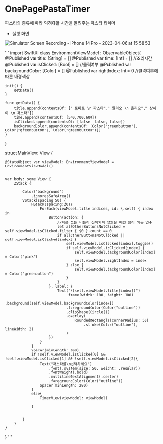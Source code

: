# OnePagePastaTimer
파스타의 종류에 따라 익혀야할 시간을 알려주는 파스타 타이머
- 실행 화면

![Simulator Screen Recording - iPhone 14 Pro - 2023-04-06 at 15 58 53](https://user-images.githubusercontent.com/119280160/230296139-97db8f4a-3d78-4e25-b543-dc41d3185285.gif)

'''
import SwiftUI
class EnvironmentViewModel : ObservableObject{
    @Published var title: [String] = []
    @Published var time: [Int] = [] //조리시간
    @Published var isClicked: [Bool] = [] //클릭여부
    @Published var backgroundColor: [Color] = []
    @Published var rightIndex: Int = 0
    //클릭여부에 따른 배경색상
    
    init() {
        getData()
    }
    
    func getData() {
        title.append(contentsOf: [" 토마토 \n 파스타"," 알리오 \n 올리오"," 상하이 \n 파스타"])
        time.append(contentsOf: [540,700,600])
        isClicked.append(contentsOf: [false, false, false])
        backgroundColor.append(contentsOf: [Color("greenbutton"), Color("greenbutton"), Color("greenbutton")])
    }
}

struct MainView: View {
    
    @StateObject var viewModel: EnvironmentViewModel = EnvironmentViewModel()
    
    
    var body: some View {
        ZStack {
            
            Color("background")
                .ignoresSafeArea()
            VStack(spacing:50) {
                HStack(spacing:20){
                    ForEach(viewModel.title.indices, id: \.self) { index in
                        Button(action: {
                            //다른 모든 버튼이 선택되지 않았을 때만 참이 되는 변수
                            let allOtherButtonsNotClicked = self.viewModel.isClicked.filter { $0 }.count == 0
                            if allOtherButtonsNotClicked || self.viewModel.isClicked[index] {
                                self.viewModel.isClicked[index].toggle()
                                if self.viewModel.isClicked[index] {
                                    self.viewModel.backgroundColor[index] = Color("pink")
                                    self.viewModel.rightIndex = index
                                } else {
                                    self.viewModel.backgroundColor[index] = Color("greenbutton")
                                }
                            }
                        }, label: {
                            Text("\(self.viewModel.title[index])")
                                .frame(width: 100, height: 100)
                                .background(self.viewModel.backgroundColor[index])
                                .foregroundColor(Color("outline"))
                                .clipShape(Circle())
                                .overlay(
                                    RoundedRectangle(cornerRadius: 50)
                                        .stroke(Color("outline"), lineWidth: 2)
                                )
                        })
                    }
                }
                Spacer(minLength: 100)
                if !self.viewModel.isClicked[0] && !self.viewModel.isClicked[1] && !self.viewModel.isClicked[2]{
                    Text("파스타를\n선택하세요")
                        .font(.system(size: 50, weight: .regular))
                        .fontWeight(.bold)
                        .multilineTextAlignment(.center)
                        .foregroundColor(Color("outline"))
                    Spacer(minLength: 280)
                }
                else{
                    TimerView(viewModel: viewModel)

                }
                
                
            }
        }
    }
    
}
'''
